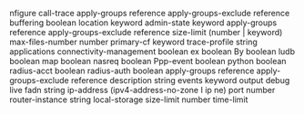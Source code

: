 nfigure
call-trace
apply-groups reference
apply-groups-exclude reference
buffering boolean
location keyword
admin-state keyword
apply-groups reference
apply-groups-exclude reference
size-limit (number | keyword)
max-files-number number
primary-cf keyword
trace-profile string
applications
connectivity-management boolean
ex boolean
By boolean
ludb boolean
map boolean
nasreq boolean
Ppp-event boolean
python boolean
radius-acct boolean
radius-auth boolean
apply-groups reference
apply-groups-exclude reference
description string
events keyword
output
debug
live
fadn string
ip-address (ipv4-address-no-zone I ip
ne)
port number
router-instance string
local-storage
size-limit number
time-limit
